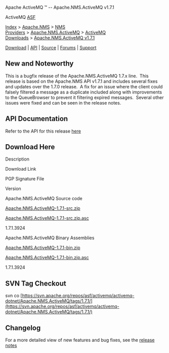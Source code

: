 Apache ActiveMQ ™ -- Apache.NMS.ActiveMQ v1.7.1 

ActiveMQ [ASF](http://www.apache.org)

[Index](index.html) > [Apache.NMS](apachenms.html) > [NMS Providers](nms-providers.html) > [Apache.NMS.ActiveMQ](apachenmsactivemq.html) > [ActiveMQ Downloads](activemq-downloads.html) > [Apache.NMS.ActiveMQ v1.7.1](apachenmsactivemq-v171.html)

[Download](download.html) | [API](nms-api.html) | [Source](source.html) | [Forums](http://activemq.apache.org/discussion-forums.html) | [Support](http://activemq.apache.org/support.html)

New and Noteworthy
------------------

This is a bugfix release of the Apache.NMS.ActiveMQ 1.7.x line.  This release is based on the Apache.NMS API v1.7.1 and includes several fixes and updates over the 1.7.0 release.  A fix for an issue where the client could falsely filtered a message as a duplicate included along with improvements to the QueueBrowser to prevent it filtering expired messages.  Several other issues were fixed and can be seen in the release notes.

API Documentation
-----------------

Refer to the API for this release [here](nms-api.html)

Download Here
-------------

Description

Download Link

PGP Signature File

Version

Apache.NMS.ActiveMQ Source code

[Apache.NMS.ActiveMQ-1.7.1-src.zip](https://archive.apache.org/dist/activemq/apache-nms/1.7.0/Apache.NMS.ActiveMQ-1.7.1-src.zip)

[Apache.NMS.ActiveMQ-1.7.1-src.zip.asc](https://archive.apache.org/dist/activemq/apache-nms/1.7.0/Apache.NMS.ActiveMQ-1.7.1-src.zip.asc)

1.7.1.3924

Apache.NMS.ActiveMQ Binary Assemblies

[Apache.NMS.ActiveMQ-1.7.1-bin.zip](https://archive.apache.org/dist/activemq/apache-nms/1.7.0/Apache.NMS.ActiveMQ-1.7.1-bin.zip)

[Apache.NMS.ActiveMQ-1.7.1-bin.zip.asc](https://archive.apache.org/dist/activemq/apache-nms/1.7.0/Apache.NMS.ActiveMQ-1.7.1-bin.zip.asc)

1.7.1.3924

SVN Tag Checkout
----------------

svn co [https://svn.apache.org/repos/asf/activemq/activemq-dotnet/Apache.NMS.ActiveMQ/tags/1.7.1/](https://svn.apache.org/repos/asf/activemq/activemq-dotnet/Apache.NMS.ActiveMQ/tags/1.7.1/)

Changelog
---------

For a more detailed view of new features and bug fixes, see the [release notes](https://issues.apache.org/jira/secure/ReleaseNote.jspa?projectId=12311201&version=12329541)


